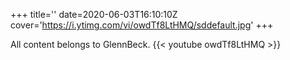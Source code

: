 +++
title=''
date=2020-06-03T16:10:10Z
cover='https://i.ytimg.com/vi/owdTf8LtHMQ/sddefault.jpg'
+++

All content belongs to GlennBeck.
{{< youtube owdTf8LtHMQ >}}
